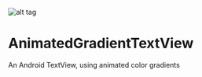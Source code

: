 ![alt tag](https://cloud.githubusercontent.com/assets/12541829/19215982/51424130-8dad-11e6-8a5f-e92652e4ce2b.gif)
# AnimatedGradientTextView
An Android TextView, using animated color gradients
